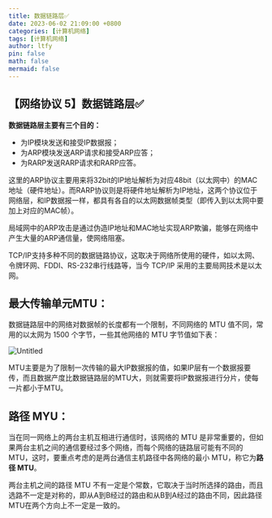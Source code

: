 ```yaml
---
title: 数据链路层✅
date: 2023-06-02 21:09:00 +0800
categories: [计算机网络]
tags: [计算机网络]
author: ltfy
pin: false
math: false
mermaid: false
---
```


## 【网络协议 5】数据链路层✅

**数据链路层主要有三个目的：**

- 为IP模块发送和接受IP数据报；
- 为ARP模块发送ARP请求和接受ARP应答；
- 为RARP发送RARP请求和RARP应答。

这里的ARP协议主要用来将32bit的IP地址解析为对应48bit（以太网中）的MAC地址（硬件地址）。而RARP协议则是将硬件地址解析为IP地址，这两个协议位于网络层，和IP数据报一样，都具有各自的以太网数据帧类型（即传入到以太网中要加上对应的MAC帧）。

局域网中的ARP攻击是通过伪造IP地址和MAC地址实现ARP欺骗，能够在网络中产生大量的ARP通信量，使网络阻塞。

TCP/IP支持多种不同的数据链路协议，这取决于网络所使用的硬件，如以太网、令牌环网、FDDI、RS-232串行线路等，当今 TCP/IP 采用的主要局网技术是以太网。

## **最大传输单元MTU：**

数据链路层中的网络对数据帧的长度都有一个限制，不同网络的 MTU 值不同，常用的以太网为 1500 个字节，一些其他网络的 MTU 字节值如下表：

![Untitled](%E3%80%90%E7%BD%91%E7%BB%9C%E5%8D%8F%E8%AE%AE%205%E3%80%91%E6%95%B0%E6%8D%AE%E9%93%BE%E8%B7%AF%E5%B1%82%E2%9C%85%20803b5331911d454e9d18c5a23ce7d988/Untitled.png)

MTU主要是为了限制一次传输的最大IP数据报的值，如果IP层有一个数据报要传，而且数据产度比数据链路层的MTU大，则就需要将IP数据报进行分片，使每一片都小于MTU。

## **路径 MYU：**

当在同一网络上的两台主机互相进行通信时，该网络的 MTU 是非常重要的，但如果两台主机之间的通信要经过多个网络，而每个网络的链路层可能有不同的 MTU，这时，要重点考虑的是两台通信主机路径中各网络的最小 MTU，称它为**路径 MTU**。

两台主机之间的路径 MTU 不有一定是个常数，它取决于当时所选择的路由，而且选路不一定是对称的，即从A到B经过的路由和从B到A经过的路由不同，因此路径MTU在两个方向上不一定是一致的。
